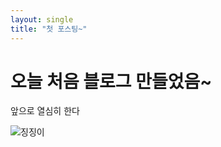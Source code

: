 ```yaml
---
layout: single
title: "첫 포스팅~"
---
```



# 오늘 처음 블로그 만들었음~

앞으로 열심히 한다

![징징이](../images/2024-01-05-first/징징이.jpeg)





